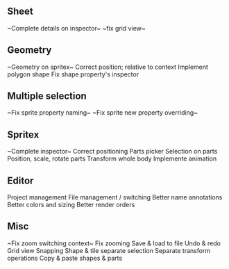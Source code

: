 

## Sheet
~Complete details on inspector~
~fix grid view~

## Geometry
~Geometry on spritex~
Correct position; relative to context
Implement polygon shape
Fix shape property's inspector

## Multiple selection
~Fix sprite property naming~
~Fix sprite new property overriding~

## Spritex
~Complete inspector~
Correct positioning
Parts picker
Selection on parts
Position, scale, rotate parts
Transform whole body
Implemente animation

## Editor
Project management
File management / switching
Better name annotations
Better colors and sizing
Better render orders

## Misc
~Fix zoom switching context~
Fix zooming
Save & load to file
Undo & redo
Grid view
Snapping
Shape & tile separate selection
Separate transform operations
Copy & paste shapes & parts 


